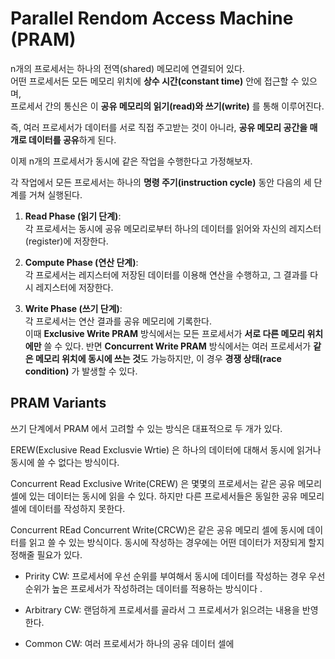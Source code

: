 
# Parallel Rendom Access Machine (PRAM)

n개의 프로세서는 하나의 전역(shared) 메모리에 연결되어 있다.  
어떤 프로세서든 모든 메모리 위치에 **상수 시간(constant time)** 안에 접근할 수 있으며,  
프로세서 간의 통신은 이 **공유 메모리의 읽기(read)와 쓰기(write)** 를 통해 이루어진다.

즉, 여러 프로세서가 데이터를 서로 직접 주고받는 것이 아니라,  **공유 메모리 공간을 매개로 데이터를 공유**하게 된다.

이제 n개의 프로세서가 동시에 같은 작업을 수행한다고 가정해보자.  

각 작업에서 모든 프로세서는 하나의 **명령 주기(instruction cycle)** 동안 다음의 세 단계를 거쳐 실행된다.

1. **Read Phase (읽기 단계)**:  
    각 프로세서는 동시에 공유 메모리로부터 하나의 데이터를 읽어와 자신의 레지스터(register)에 저장한다.
    
2. **Compute Phase (연산 단계)**:  
    각 프로세서는 레지스터에 저장된 데이터를 이용해 연산을 수행하고,  그 결과를 다시 레지스터에 저장한다.
    
3. **Write Phase (쓰기 단계)**:  
    각 프로세서는 연산 결과를 공유 메모리에 기록한다.  
    이때 **Exclusive Write PRAM** 방식에서는  모든 프로세서가 **서로 다른 메모리 위치에만** 쓸 수 있다.  반면 **Concurrent Write PRAM** 방식에서는 여러 프로세서가 **같은 메모리 위치에 동시에 쓰는 것**도 가능하지만,  이 경우 **경쟁 상태(race condition)** 가 발생할 수 있다.

## PRAM Variants
쓰기 단계에서 PRAM 에서 고려할 수 있는 방식은 대표적으로 두 개가 있다.

EREW(Exclusive Read Exclusvie Wrtie) 은
하나의 데이터에 대해서 동시에 읽거나 동시에 쓸 수 없다는 방식이다.

Concurrent Read Exclusive Write(CREW) 은
몇몇의 프로세서는 같은 공유 메모리 셀에 있는 데이터는 동시에 읽을 수 있다. 하지만 다른 프로세서들은 동일한 공유 메모리 셀에 데이터를 작성하지 못한다. 

Concurrent REad Concurrent Write(CRCW)은 같은 공유 메모리 셀에 동시에 데이터를 읽고 쓸 수 있는 방식이다. 동시에 작성하는 경우에는 어떤 데이터가 저장되게 할지 정해줄 필요가 있다.

- Pririty CW:
	프로세서에 우선 순위를 부여해서 동시에 데이터를 작성하는 경우 우선순위가 높은 프로세서가 작성하려는 데이터를 적용하는 방식이다 .

- Arbitrary CW:
	랜덤하게 프로세서를 골라서 그 프로세서가 읽으려는 내용을 반영한다.

- Common CW:
	여러 프로세서가 하나의 공유 데이터 셀에 